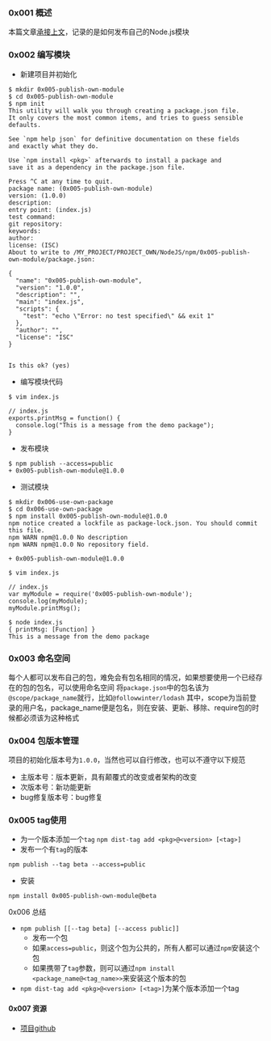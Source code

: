 ### 0x001 概述
本篇文章[承接上文][1]，记录的是如何发布自己的Node.js模块

### 0x002 编写模块
- 新建项目并初始化
```
$ mkdir 0x005-publish-own-module
$ cd 0x005-publish-own-module
$ npm init
This utility will walk you through creating a package.json file.
It only covers the most common items, and tries to guess sensible defaults.

See `npm help json` for definitive documentation on these fields
and exactly what they do.

Use `npm install <pkg>` afterwards to install a package and
save it as a dependency in the package.json file.

Press ^C at any time to quit.
package name: (0x005-publish-own-module) 
version: (1.0.0) 
description: 
entry point: (index.js) 
test command: 
git repository: 
keywords: 
author: 
license: (ISC) 
About to write to /MY_PROJECT/PROJECT_OWN/NodeJS/npm/0x005-publish-own-module/package.json:

{
  "name": "0x005-publish-own-module",
  "version": "1.0.0",
  "description": "",
  "main": "index.js",
  "scripts": {
    "test": "echo \"Error: no test specified\" && exit 1"
  },
  "author": "",
  "license": "ISC"
}


Is this ok? (yes)
```
- 编写模块代码
```
$ vim index.js

// index.js
exports.printMsg = function() {
  console.log("This is a message from the demo package");
}
```
- 发布模块
```
$ npm publish --access=public
+ 0x005-publish-own-module@1.0.0
```
- 测试模块
```
$ mkdir 0x006-use-own-package
$ cd 0x006-use-own-package
$ npm install 0x005-publish-own-module@1.0.0
npm notice created a lockfile as package-lock.json. You should commit this file.
npm WARN npm@1.0.0 No description
npm WARN npm@1.0.0 No repository field.

+ 0x005-publish-own-module@1.0.0

$ vim index.js

// index.js
var myModule = require('0x005-publish-own-module');
console.log(myModule);
myModule.printMsg();

$ node index.js
{ printMsg: [Function] }
This is a message from the demo package
```

### 0x003 命名空间
每个人都可以发布自己的包，难免会有包名相同的情况，如果想要使用一个已经存在的包的包名，可以使用命名空间
将`package.json`中的包名该为`@scope/package_name`就行，比如`@followwinter/lodash`
其中，scope为当前登录的用户名，package_name便是包名，则在安装、更新、移除、require包的时候都必须该为这种格式

### 0x004 包版本管理
项目的初始化版本号为`1.0.0`，当然也可以自行修改，也可以不遵守以下规范
- 主版本号：版本更新，具有颠覆式的改变或者架构的改变
- 次版本号：新功能更新
- bug修复版本号：bug修复

### 0x005 tag使用
- 为一个版本添加一个`tag`
`npm dist-tag add <pkg>@<version> [<tag>]`
- 发布一个有`tag`的版本
```
npm publish --tag beta --access=public
```
- 安装
```
npm install 0x005-publish-own-module@beta
```

0x006 总结
- `npm publish [[--tag beta] [--access public]]` 
    - 发布一个包
    - 如果`access=public`，则这个包为公共的，所有人都可以通过`npm`安装这个包
    - 如果携带了`tag`参数，则可以通过`npm install <package_name@<tag_name>>`来安装这个版本的包
- `npm dist-tag add <pkg>@<version> [<tag>]`为某个版本添加一个tag

#### 0x007 资源
- [项目github][2]


  [1]: https://segmentfault.com/a/1190000011101938
  [2]: https://github.com/followWinter/npm-study.git
